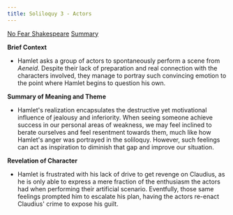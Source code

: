 ```yaml
---
title: Soliloquy 3 - Actors
---
```

[No Fear Shakespeare](https://www.sparknotes.com/nofear/shakespeare/hamlet/page_128/)
[Summary](https://www.sparknotes.com/shakespeare/hamlet/section5/)

**Brief Context**
- Hamlet asks a group of actors to spontaneously perform a scene from _Aeneid_. Despite their lack of preparation and real connection with the characters involved, they manage to portray such convincing emotion to the point where Hamlet begins to question his own.

**Summary of Meaning and Theme**
- Hamlet's realization encapsulates the destructive yet motivational influence of jealousy and inferiority. When seeing someone achieve success in our personal areas of weakness, we may feel inclined to berate ourselves and feel resentment towards them, much like how Hamlet's anger was portrayed in the soliloquy. However, such feelings can act as inspiration to diminish that gap and improve our situation.

**Revelation of Character**
- Hamlet is frustrated with his lack of drive to get revenge on Claudius, as he is only able to express a mere fraction of the enthusiasm the actors had when performing their artificial scenario. Eventfully, those same feelings prompted him to escalate his plan, having the actors re-enact Claudius' crime to expose his guilt.

